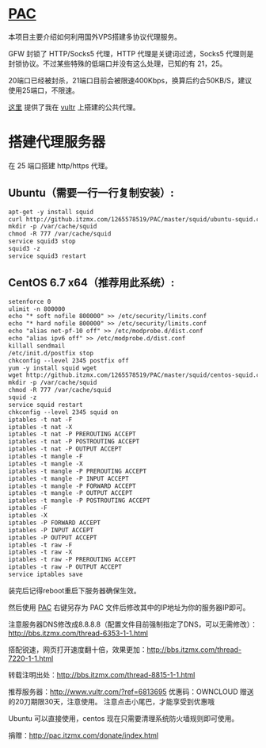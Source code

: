 [PAC](http://pac.itzmx.com/)
=======
本项目主要介绍如何利用国外VPS搭建多协议代理服务。

GFW 封锁了 HTTP/Socks5 代理，HTTP 代理是关键词过滤，Socks5 代理则是封锁协议。不过某些特殊的低端口并没有这么处理，已知的有 21，25。

20端口已经被封杀，21端口目前会被限速400Kbps，换算后约合50KB/S，建议使用25端口，不限速。

[这里](http://pac.itzmx.com/) 提供了我在 [vultr](http://pac.itzmx.com/abc.pac) 上搭建的公共代理。


搭建代理服务器
==============
在 25 端口搭建 http/https 代理。


Ubuntu（需要一行一行复制安装）:
-------
``` markdown
apt-get -y install squid
curl http://github.itzmx.com/1265578519/PAC/master/squid/ubuntu-squid.conf > /etc/squid3/squid.conf
mkdir -p /var/cache/squid
chmod -R 777 /var/cache/squid
service squid3 stop
squid3 -z
service squid3 restart
```



CentOS 6.7 x64（推荐用此系统）:
-------
``` markdown
setenforce 0
ulimit -n 800000
echo "* soft nofile 800000" >> /etc/security/limits.conf
echo "* hard nofile 800000" >> /etc/security/limits.conf
echo "alias net-pf-10 off" >> /etc/modprobe.d/dist.conf
echo "alias ipv6 off" >> /etc/modprobe.d/dist.conf
killall sendmail
/etc/init.d/postfix stop
chkconfig --level 2345 postfix off
yum -y install squid wget
wget http://github.itzmx.com/1265578519/PAC/master/squid/centos-squid.conf -O /etc/squid/squid.conf
mkdir -p /var/cache/squid
chmod -R 777 /var/cache/squid
squid -z
service squid restart
chkconfig --level 2345 squid on
iptables -t nat -F
iptables -t nat -X
iptables -t nat -P PREROUTING ACCEPT
iptables -t nat -P POSTROUTING ACCEPT
iptables -t nat -P OUTPUT ACCEPT
iptables -t mangle -F
iptables -t mangle -X
iptables -t mangle -P PREROUTING ACCEPT
iptables -t mangle -P INPUT ACCEPT
iptables -t mangle -P FORWARD ACCEPT
iptables -t mangle -P OUTPUT ACCEPT
iptables -t mangle -P POSTROUTING ACCEPT
iptables -F
iptables -X
iptables -P FORWARD ACCEPT
iptables -P INPUT ACCEPT
iptables -P OUTPUT ACCEPT
iptables -t raw -F
iptables -t raw -X
iptables -t raw -P PREROUTING ACCEPT
iptables -t raw -P OUTPUT ACCEPT
service iptables save
```

装完后记得reboot重启下服务器确保生效。

然后使用 [PAC](http://pac.itzmx.com/abc.pac) 右键另存为 PAC 文件后修改其中的IP地址为你的服务器IP即可。

注意服务器DNS修改成8.8.8.8（配置文件目前强制指定了DNS，可以无需修改）：http://bbs.itzmx.com/thread-6353-1-1.html

搭配锐速，网页打开速度翻十倍，效果更加：http://bbs.itzmx.com/thread-7220-1-1.html

转载注明出处：http://bbs.itzmx.com/thread-8815-1-1.html


推荐服务器：http://www.vultr.com/?ref=6813695
优惠码：OWNCLOUD
赠送的20刀期限30天，注意使用。
注意点击小尾巴，才能享受到优惠哦 

Ubuntu 可以直接使用，centos 现在只需要清理系统防火墙规则即可使用。

捐赠：http://pac.itzmx.com/donate/index.html